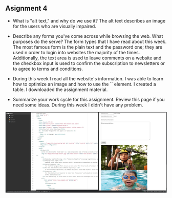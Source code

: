 ## Asignment 4

+ What is "alt text," and why do we use it?
 The alt text describes an image for the users who are visually impaired.

+ Describe any forms you've come across while browsing the web. What purposes do the serve?
The form types that I have read about this week. The most famous form is the plain text and the password one; they are used n order to login into websites the majority of the times. Additionally, the text area is used to leave comments on a website and the checkbox input is used to confirm the subscription to newsletters or to agree to terms and conditions.

+ During this week I read all the website's information. I was able to learn
how to optimize an image and how to use the ´<img>´ element. I created a table.
I downloaded the assignment material.

+ Summarize your work cycle for this assignment. Review this page if you need some ideas.
During this week I didn't have any problem.

![Image of my Atom editor](./images/screenshot.jpg)
